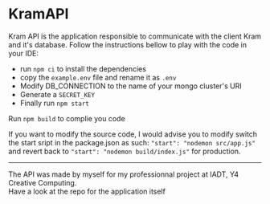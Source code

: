 # KramAPI
Kram API is the application responsible to communicate with the client Kram and it's database. Follow the instructions bellow to play with the code in your IDE:

- run `npm ci` to install the dependencies
- copy the `example.env` file and rename it as `.env`
- Modify DB_CONNECTION to the name of your mongo cluster's URI
- Generate a `SECRET_KEY`
- Finally run `npm start`

Run `npm build` to complie you code

If you want to modify the source code, I would advise you to modify switch the start sript in the package.json as such: `"start": "nodemon src/app.js"` and revert back to `"start": "nodemon build/index.js"` for production.

___

The API was made by myself for my professionnal project at IADT, Y4 Creative Computing. <br />
Have a look at the repo for the application itself
